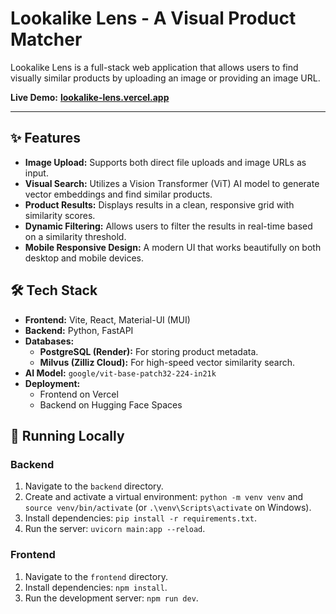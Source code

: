 # Lookalike Lens - A Visual Product Matcher

Lookalike Lens is a full-stack web application that allows users to find visually similar products by uploading an image or providing an image URL.

**Live Demo:** [**lookalike-lens.vercel.app**](https://lookalike-lens.vercel.app)

---

## ✨ Features

* **Image Upload:** Supports both direct file uploads and image URLs as input.
* **Visual Search:** Utilizes a Vision Transformer (ViT) AI model to generate vector embeddings and find similar products.
* **Product Results:** Displays results in a clean, responsive grid with similarity scores.
* **Dynamic Filtering:** Allows users to filter the results in real-time based on a similarity threshold.
* **Mobile Responsive Design:** A modern UI that works beautifully on both desktop and mobile devices.

## 🛠️ Tech Stack

* **Frontend:** Vite, React, Material-UI (MUI)
* **Backend:** Python, FastAPI
* **Databases:**
    * **PostgreSQL (Render):** For storing product metadata.
    * **Milvus (Zilliz Cloud):** For high-speed vector similarity search.
* **AI Model:** `google/vit-base-patch32-224-in21k`
* **Deployment:**
    * Frontend on Vercel
    * Backend on Hugging Face Spaces

## 🚀 Running Locally

### Backend

1.  Navigate to the `backend` directory.
2.  Create and activate a virtual environment: `python -m venv venv` and `source venv/bin/activate` (or `.\venv\Scripts\activate` on Windows).
3.  Install dependencies: `pip install -r requirements.txt`.
4.  Run the server: `uvicorn main:app --reload`.

### Frontend

1.  Navigate to the `frontend` directory.
2.  Install dependencies: `npm install`.
3.  Run the development server: `npm run dev`.

